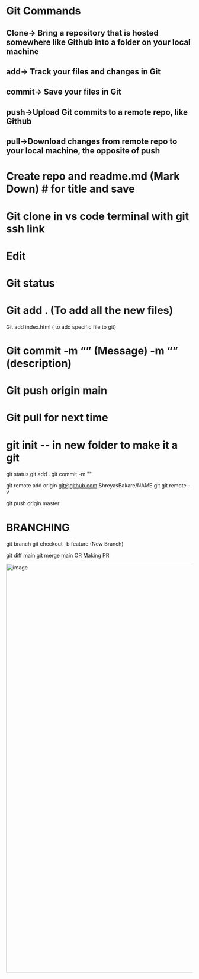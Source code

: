 # Git Commands

## Clone-> Bring a repository that is hosted somewhere like Github into a folder on your local machine
## add-> Track your files and changes in Git
## commit-> Save your files in Git
## push->Upload Git commits to a remote repo, like Github
## pull->Download changes from remote repo to your local machine, the opposite of push




# Create repo and readme.md (Mark Down) # for title and save


# Git clone in vs code terminal with git ssh link


# Edit 


# Git status


# Git add . (To add all the new files)
Git add index.html ( to add specific file to git)


# Git commit -m “” (Message) -m “” (description)
# Git push origin main

# Git pull for next time

# git init -- in new folder to make it a git 
git status
git add .
git commit -m ""

git remote add origin git@github.com:ShreyasBakare/NAME.git
git remote -v

git push origin master


# BRANCHING

git branch
git checkout -b feature (New Branch)

git diff main
git merge main
OR
Making PR

<img width="1101" alt="image" src="https://user-images.githubusercontent.com/56884503/187086932-25c50e5c-fad6-4b03-bc6a-9935263d1ac1.png">
